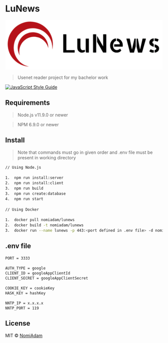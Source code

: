 # LuNews

![LuNews logo](https://github.com/NomiAdam/lunews/blob/master/client/public/logo.png)

> Usenet reader project for my bachelor work

[![JavaScript Style Guide](https://img.shields.io/badge/code_style-standard-brightgreen.svg)](https://standardjs.com)

## Requirements

> Node.js v11.9.0 or newer
 
> NPM 6.9.0 or newer

## Install

> Note that commands must go in given order and .env file must be present in working directory

```bash
// Using Node.js

1.	npm run install:server
2.	npm run install:client
3.	npm run build
3.	npm run create:database
4.	npm run start

// Using Docker

1.	docker pull nomiadam/lunews
2.	docker build -t nomiadam/lunews
3.	docker run --name lunews -p 443:<port defined in .env file> -d nomiadam/lunewsa –env-file <path to .env file>
```

## .env file

```..env
PORT = 3333

AUTH_TYPE = google
CLIENT_ID = googleAppClientId
CLIENT_SECRET = googleAppClientSecret

COOKIE_KEY = cookieKey
HASK_KEY = hashKey

NNTP_IP = x.x.x.x
NNTP_PORT = 119
```

## License

MIT © [NomiAdam](https://github.com/NomiAdam)
